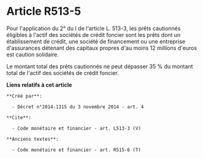 # Article R513-5

Pour l'application du 2° du I de l'article L. 513-3, les prêts cautionnés éligibles à l'actif des sociétés de crédit foncier
sont les prêts dont un établissement de crédit, une société de financement ou une entreprise d'assurances détenant des
capitaux propres d'au moins 12 millions d'euros est caution solidaire. 

Le montant total des prêts cautionnés ne peut dépasser 35 % du montant total de l'actif des sociétés de crédit foncier.

**Liens relatifs à cet article**

	**Créé par**:

	  - Décret n°2014-1315 du 3 novembre 2014 - art. 4

	**Cite**:

	  - Code monétaire et financier - art. L513-3 (V)

	**Anciens textes**:

	  - Code monétaire et financier - art. R515-6 (T)

